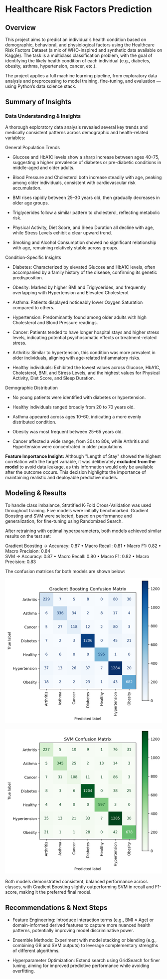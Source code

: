 # Healthcare Risk Factors Prediction

## Overview

This project aims to predict an individual’s health condition based on demographic, behavioral, and physiological factors using the Healthcare Risk Factors Dataset (a mix of WHO-inspired and synthetic data available on Kaggle).
The task is a multiclass classification problem, with the goal of identifying the likely health condition of each individual (e.g., diabetes, obesity, asthma, hypertension, cancer, etc.).

The project applies a full machine learning pipeline, from exploratory data analysis and preprocessing to model training, fine-tuning, and evaluation — using Python’s data science stack.

## Summary of Insights

### Data Understanding & Insights

A thorough exploratory data analysis revealed several key trends and medically consistent patterns across demographic and health-related variables:

General Population Trends

- Glucose and HbA1C levels show a sharp increase between ages 40–75, suggesting a higher prevalence of diabetes or pre-diabetic conditions in middle-aged and older adults.

- Blood Pressure and Cholesterol both increase steadily with age, peaking among older individuals, consistent with cardiovascular risk accumulation.

- BMI rises rapidly between 25–30 years old, then gradually decreases in older age groups.

- Triglycerides follow a similar pattern to cholesterol, reflecting metabolic risk.

- Physical Activity, Diet Score, and Sleep Duration all decline with age, while Stress Levels exhibit a clear upward trend.

- Smoking and Alcohol Consumption showed no significant relationship with age, remaining relatively stable across groups.

Condition-Specific Insights

- Diabetes: Characterized by elevated Glucose and HbA1C levels, often accompanied by a family history of the disease, confirming its genetic predisposition.

- Obesity: Marked by higher BMI and Triglycerides, and frequently overlapping with Hypertension and Elevated Cholesterol.

- Asthma: Patients displayed noticeably lower Oxygen Saturation compared to others.

- Hypertension: Predominantly found among older adults with high Cholesterol and Blood Pressure readings.

- Cancer: Patients tended to have longer hospital stays and higher stress levels, indicating potential psychosomatic effects or treatment-related stress.

- Arthritis: Similar to hypertension, this condition was more prevalent in older individuals, aligning with age-related inflammatory risks.

- Healthy individuals: Exhibited the lowest values across Glucose, HbA1C, Cholesterol, BMI, and Stress Levels, and the highest values for Physical Activity, Diet Score, and Sleep Duration.

Demographic Distribution

- No young patients were identified with diabetes or hypertension.

- Healthy individuals ranged broadly from 20 to 70 years old.

- Asthma appeared across ages 10–60, indicating a more evenly distributed condition.

- Obesity was most frequent between 25–65 years old.

- Cancer affected a wide range, from 30s to 80s, while Arthritis and Hypertension were concentrated in older populations.

**Feature Importance Insight:** Although "Length of Stay" showed the highest correlation with the target variable, it was deliberately **excluded from the model** to avoid data leakage, as this information would only be available after the outcome occurs. This decision highlights the importance of maintaining realistic and deployable predictive models.


## Modeling & Results

To handle class imbalance, Stratified K-Fold Cross-Validation was used throughout training.
Five models were initially benchmarked. Gradient Boosting and SVM were selected, based on performance and generalization, for fine-tuning using Randomized Search.

After retraining with optimal hyperparameters, both models achieved similar results on the test set:

Gradient Boosting → Accuracy: 0.87 • Macro Recall: 0.81 • Macro F1: 0.82 • Macro Precision: 0.84  
SVM               → Accuracy: 0.87 • Macro Recall: 0.80 • Macro F1: 0.82 • Macro Precision: 0.83

The confusion matrices for both models are shown below:

![Confusion Matix GB](Results/confusion_matrix_gb.png)

![Confusion Matix SVM](Results/confusion_matrix_svm.png)

Both models demonstrated consistent, balanced performance across classes, with Gradient Boosting slightly outperforming SVM in recall and F1-score, making it the preferred final model.


## Recommendations & Next Steps

- Feature Engineering: Introduce interaction terms (e.g., BMI × Age) or domain-informed derived features to capture more nuanced health patterns, potentially improving model discriminative power.

- Ensemble Methods: Experiment with model stacking or blending (e.g., combining GB and SVM outputs) to leverage complementary strengths of different algorithms.

- Hyperparameter Optimization: Extend search using GridSearch for finer tuning, aiming for improved predictive performance while avoiding overfitting.




